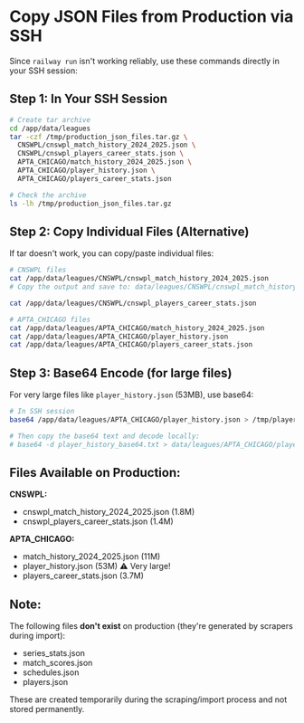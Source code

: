 # Copy JSON Files from Production via SSH

Since `railway run` isn't working reliably, use these commands directly in your SSH session:

## Step 1: In Your SSH Session

```bash
# Create tar archive
cd /app/data/leagues
tar -czf /tmp/production_json_files.tar.gz \
  CNSWPL/cnswpl_match_history_2024_2025.json \
  CNSWPL/cnswpl_players_career_stats.json \
  APTA_CHICAGO/match_history_2024_2025.json \
  APTA_CHICAGO/player_history.json \
  APTA_CHICAGO/players_career_stats.json

# Check the archive
ls -lh /tmp/production_json_files.tar.gz
```

## Step 2: Copy Individual Files (Alternative)

If tar doesn't work, you can copy/paste individual files:

```bash
# CNSWPL files
cat /app/data/leagues/CNSWPL/cnswpl_match_history_2024_2025.json
# Copy the output and save to: data/leagues/CNSWPL/cnswpl_match_history_2024_2025.json

cat /app/data/leagues/CNSWPL/cnswpl_players_career_stats.json

# APTA_CHICAGO files  
cat /app/data/leagues/APTA_CHICAGO/match_history_2024_2025.json
cat /app/data/leagues/APTA_CHICAGO/player_history.json
cat /app/data/leagues/APTA_CHICAGO/players_career_stats.json
```

## Step 3: Base64 Encode (for large files)

For very large files like `player_history.json` (53MB), use base64:

```bash
# In SSH session
base64 /app/data/leagues/APTA_CHICAGO/player_history.json > /tmp/player_history_base64.txt

# Then copy the base64 text and decode locally:
# base64 -d player_history_base64.txt > data/leagues/APTA_CHICAGO/player_history.json
```

## Files Available on Production:

**CNSWPL:**
- cnswpl_match_history_2024_2025.json (1.8M)
- cnswpl_players_career_stats.json (1.4M)

**APTA_CHICAGO:**
- match_history_2024_2025.json (11M)
- player_history.json (53M) ⚠️ Very large!
- players_career_stats.json (3.7M)

## Note:

The following files **don't exist** on production (they're generated by scrapers during import):
- series_stats.json
- match_scores.json
- schedules.json
- players.json

These are created temporarily during the scraping/import process and not stored permanently.

